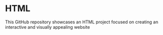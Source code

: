 # HTML
This GitHub repository showcases an HTML project focused on creating an interactive and visually appealing website
